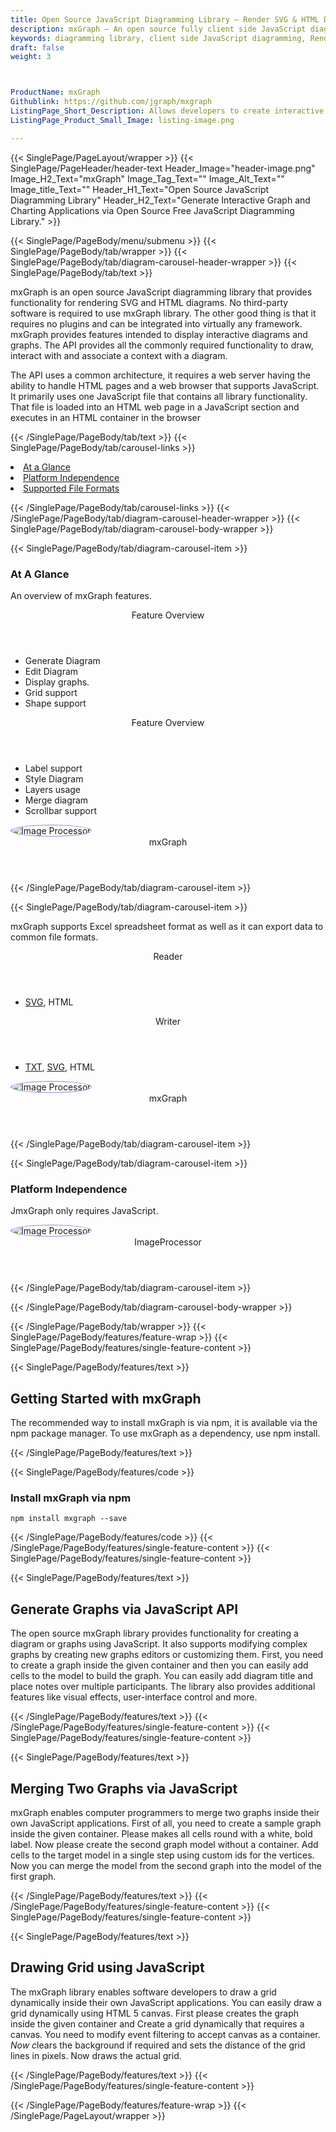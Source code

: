 ```yaml
---
title: Open Source JavaScript Diagramming Library – Render SVG & HTML Diagram
description: mxGraph – An open source fully client side JavaScript diagramming library. It allows to Render SVG & HTML Diagram, create, merge two graphs via JavaScript API.
keywords: diagramming library, client side JavaScript diagramming, Render SVG diagram, render HTML Diagram, Free JavaScript Diagraming, JavaScript Diagram APIs, JavaScript UML API, JavaScript API, read Visio files in JavaScript, create graph, merge two graphs
draft: false
weight: 3



ProductName: mxGraph 
Githublink: https://github.com/jgraph/mxgraph
ListingPage_Short_Description: Allows developers to create interactive Graph and charting applications via open source free JavaScript diagramming library.
ListingPage_Product_Small_Image: listing-image.png 

---
```


{{< SinglePage/PageLayout/wrapper >}}
{{< SinglePage/PageHeader/header-text
Header_Image="header-image.png"
Image_H2_Text="mxGraph"
Image_Tag_Text=""
Image_Alt_Text=""
Image_title_Text=""
Header_H1_Text="Open Source JavaScript Diagramming Library"
Header_H2_Text="Generate Interactive Graph and Charting Applications via Open Source Free JavaScript Diagramming Library." >}}

{{< SinglePage/PageBody/menu/submenu >}}
{{< SinglePage/PageBody/tab/wrapper >}}
{{< SinglePage/PageBody/tab/diagram-carousel-header-wrapper >}}
{{< SinglePage/PageBody/tab/text >}}



<p>mxGraph is an open source JavaScript diagramming library that provides functionality for rendering SVG and HTML diagrams. No third-party software is required to use mxGraph library. The other good thing is that it requires no plugins and can be integrated into virtually any framework. mxGraph provides features intended to display interactive diagrams and graphs. The API provides all the commonly required functionality to draw, interact with and associate a context with a diagram.</p>
<p>The API uses a common architecture, it requires a web server having the ability to handle HTML pages and a web browser that supports JavaScript. It primarily uses one JavaScript file that contains all library functionality. That file is loaded into an HTML web page in a JavaScript section and executes in an HTML container in the browser</p>

{{< /SinglePage/PageBody/tab/text >}}
{{< SinglePage/PageBody/tab/carousel-links >}}

<li data-target="#diagramcarousel" data-slide-to="0"><a href="#">At a Glance</a></li>
<li data-target="#diagramcarousel" data-slide-to="2"><a href="#">Platform Independence</a></li>
<li data-target="#diagramcarousel" data-slide-to="1"><a class="activetab" href="#">Supported File Formats</a></li>


{{< /SinglePage/PageBody/tab/carousel-links >}}
{{< /SinglePage/PageBody/tab/diagram-carousel-header-wrapper >}}
{{< SinglePage/PageBody/tab/diagram-carousel-body-wrapper >}}

{{< SinglePage/PageBody/tab/diagram-carousel-item >}}
<h3>At A Glance</h3>
<p>An overview of mxGraph features.</p>
<div class="diagram1 d1-poi">
<div class="d1-row">
<div class="d1-col d1-left"><header>Feature Overview</header>
<ul>
<li>Generate Diagram</li>
<li>Edit Diagram</li>
<li>Display graphs.</li>
<li>Grid support</li>
<li>Shape support</li>
</ul>
</div>
<!--/left-->
<div class="d1-col d1-right"><header>Feature Overview</header>
<ul>
<li>Label support</li>
<li>Style Diagram</li>
<li>Layers usage</li>
<li>Merge diagram</li>
<li>Scrollbar support</li>
</ul>
</div>
<!--/right--></div>
<!--/row-->
<div class="d1-logo"><img style="border: 1px solid #9289d7; border-radius: 50%;" src='listing-image.png' alt="Image Processor"><header>mxGraph</header><footer><small></small></footer></div>
<!--/logo--></div>
<!--/diagram1-->
{{< /SinglePage/PageBody/tab/diagram-carousel-item >}}

{{< SinglePage/PageBody/tab/diagram-carousel-item >}}
<p>mxGraph supports Excel spreadsheet format as well as it can export data to common file formats.</p>
<div class="diagram1 d2 d1-poi">
<div class="d1-row">
<div class="d1-col d1-left"><header><i class="fa fa-arrows-v"> </i> Reader</header>
<ul>
<li><a href="https://docs.fileformat.com/page-description-language/svg/">SVG</a>, HTML</li>
</ul>
</div>
<!--/left-->
<div class="d1-col d1-right"><header><i class="fa fa-long-arrow-down"> </i> Writer</header>
<ul>
<li><a href="https://docs.fileformat.com/word-processing/txt/">TXT</a>, <a href="https://docs.fileformat.com/page-description-language/svg/">SVG</a>, HTML</li>
</ul>
</div>
<!--/right--></div>
<!--/row-->
<div class="d1-logo"><img style="border: 1px solid #9289d7; border-radius: 50%;" src='listing-image.png' alt="Image Processor"><header>mxGraph</header><footer><small></small></footer></div>
<!--/logo--></div>
<!--/diagram2-->
{{< /SinglePage/PageBody/tab/diagram-carousel-item >}}

{{< SinglePage/PageBody/tab/diagram-carousel-item >}}
<h3>Platform Independence</h3>
<p>JmxGraph only requires JavaScript.</p>
<div class="diagram1 d1-poi">
<div class="d1-row">
<div class="d1-col d1-right"><!-- <header><i class="fa fa-cubes"> &nbsp;</i></header>
<ul>
<li>Python 2.6 & above</li>
</ul> --></div>
<!--/left--><!--/right--></div>
<!--/row-->
<div class="d1-logo"><img style="border: 1px solid #9289d7; border-radius: 50%;" src='listing-image.png' alt="Image Processor"><header>ImageProcessor</header><footer><small></small></footer></div>
<!--/logo--></div>
<!--/diagram2 -->
{{< /SinglePage/PageBody/tab/diagram-carousel-item >}}

{{< /SinglePage/PageBody/tab/diagram-carousel-body-wrapper >}}

{{< /SinglePage/PageBody/tab/wrapper >}}
{{< SinglePage/PageBody/features/feature-wrap >}}
{{< SinglePage/PageBody/features/single-feature-content >}}

{{< SinglePage/PageBody/features/text >}}
<h2 class="h2title">Getting Started with mxGraph</h2>
<p>The recommended way to install mxGraph is via npm, it is available via the npm package manager. To use mxGraph as a dependency, use npm install.</p>
{{< /SinglePage/PageBody/features/text >}}

{{< SinglePage/PageBody/features/code >}}
<h3>Install mxGraph via npm</h3>
<pre><code class="html">npm install mxgraph --save</code></pre>

{{< /SinglePage/PageBody/features/code >}}
{{< /SinglePage/PageBody/features/single-feature-content >}}
{{< SinglePage/PageBody/features/single-feature-content >}}

{{< SinglePage/PageBody/features/text >}}
<h2 class="h2title">Generate Graphs via JavaScript API</h2>
<p>The open source mxGraph library provides functionality for creating a diagram or graphs using JavaScript. It also supports modifying complex graphs by creating new graphs editors or customizing them. First, you need to create a graph inside the given container and then you can easily add cells to the model to build the graph. You can easily add diagram title and place notes over multiple participants. The library also provides additional features like visual effects, user-interface control and more.</p>

{{< /SinglePage/PageBody/features/text >}}
{{< /SinglePage/PageBody/features/single-feature-content >}}
{{< SinglePage/PageBody/features/single-feature-content >}}

{{< SinglePage/PageBody/features/text >}}
<h2 class="h2title">Merging Two Graphs via JavaScript</h2>
<p>mxGraph enables computer programmers to merge two graphs inside their own JavaScript applications. First of all, you need to create a sample graph inside the given container. Please makes all cells round with a white, bold label. Now please create the second graph model without a container. Add cells to the target model in a single step using custom ids for the vertices. Now you can merge the model from the second graph into the model of the first graph.</p>

{{< /SinglePage/PageBody/features/text >}}
{{< /SinglePage/PageBody/features/single-feature-content >}}
{{< SinglePage/PageBody/features/single-feature-content >}}

{{< SinglePage/PageBody/features/text >}}
<h2 class="h2title">Drawing Grid using JavaScript</h2>
<p>The mxGraph library enables software developers to draw a grid dynamically inside their own JavaScript applications. You can easily draw a grid dynamically using HTML 5 canvas. First please creates the graph inside the given container and Create a grid dynamically that requires a canvas. You need to modify event filtering to accept canvas as a container.<em> Now c</em>lears the background if required and sets the distance of the grid lines in pixels. Now draws the actual grid.</p>


{{< /SinglePage/PageBody/features/text >}}
{{< /SinglePage/PageBody/features/single-feature-content >}}

{{< /SinglePage/PageBody/features/feature-wrap >}}
{{< /SinglePage/PageLayout/wrapper >}}